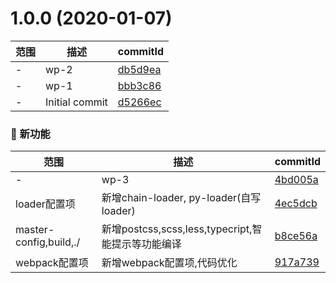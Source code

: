 # 1.0.0 (2020-01-07)

范围|描述|commitId
--|--|--
 - | wp-2 | [db5d9ea](https://github.com/qiuChengleiy/webpack-study/commit/db5d9ea)
 - | wp-1 | [bbb3c86](https://github.com/qiuChengleiy/webpack-study/commit/bbb3c86)
 - | Initial commit | [d5266ec](https://github.com/qiuChengleiy/webpack-study/commit/d5266ec)


### 🌟 新功能
范围|描述|commitId
--|--|--
 - | wp-3 | [4bd005a](https://github.com/qiuChengleiy/webpack-study/commit/4bd005a)
 loader配置项 | 新增chain-loader, py-loader(自写loader) | [4ec5dcb](https://github.com/qiuChengleiy/webpack-study/commit/4ec5dcb)
 master-config,build,./ | 新增postcss,scss,less,typecript,智能提示等功能编译 | [b8ce56a](https://github.com/qiuChengleiy/webpack-study/commit/b8ce56a)
 webpack配置项 | 新增webpack配置项,代码优化 | [917a739](https://github.com/qiuChengleiy/webpack-study/commit/917a739)

